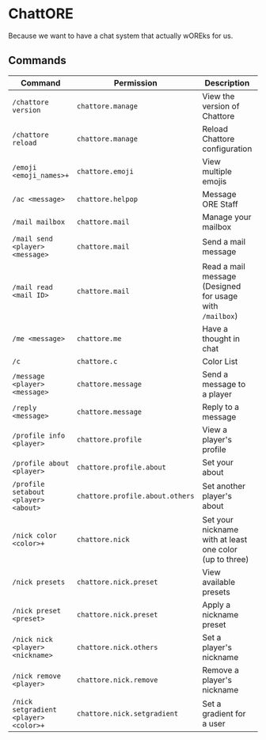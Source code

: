 # ChattORE

Because we want to have a chat system that actually wOREks for us.

## Commands

| Command                               | Permission                      | Description                                              | Aliases                                            |
|---------------------------------------|---------------------------------|----------------------------------------------------------|----------------------------------------------------|
| `/chattore version`                   | `chattore.manage`               | View the version of Chattore                             | No aliases                                         |
| `/chattore reload`                    | `chattore.manage`               | Reload Chattore configuration                            | No aliases                                         |
| `/emoji <emoji_names>+`               | `chattore.emoji`                | View multiple emojis                                     | No aliases                                         |
| `/ac <message>`                       | `chattore.helpop`               | Message ORE Staff                                        | No aliases                                         |
| `/mail mailbox`                       | `chattore.mail`                 | Manage your mailbox                                      | `/mailbox\|/mail`                                  |
| `/mail send <player> <message>`       | `chattore.mail`                 | Send a mail message                                      | No aliases                                         |
| `/mail read <mail ID>`                | `chattore.mail`                 | Read a mail message (Designed for usage with `/mailbox`) | No aliases                                         |
| `/me <message>`                       | `chattore.me`                   | Have a thought in chat                                   | No aliases                                         |
| `/c`                             | `chattore.c`               | Color List                                     | No aliases                                         |                                 |
| `/message <player> <message>`         | `chattore.message`              | Send a message to a player                               | `/m\|/pm\|/msg\|/vmsg\|/vmessage\|/whisper\|/tell` |
| `/reply <message>`                    | `chattore.message`              | Reply to a message                                       | `/playerprofile`                                   |
| `/profile info <player>`              | `chattore.profile`              | View a player's profile                                  | `/playerprofile`                                   |
| `/profile about <player>`             | `chattore.profile.about`        | Set your about                                           | `/playerprofile`                                   |
| `/profile setabout <player> <about>`  | `chattore.profile.about.others` | Set another player's about                               | `/playerprofile`                                   |
| `/nick color <color>+`                | `chattore.nick`                 | Set your nickname with at least one color (up to three)  | No aliases                                         |
| `/nick presets`                       | `chattore.nick.preset`          | View available presets                                   | No aliases                                         |
| `/nick preset <preset>`               | `chattore.nick.preset`          | Apply a nickname preset                                  | No aliases                                         |
| `/nick nick <player> <nickname>`      | `chattore.nick.others`          | Set a player's nickname                                  | No aliases                                         |
| `/nick remove <player>`               | `chattore.nick.remove`          | Remove a player's nickname                               | No aliases                                         |
| `/nick setgradient <player> <color>+` | `chattore.nick.setgradient`     | Set a gradient for a user                                | No aliases                                         |
